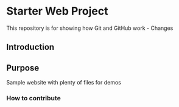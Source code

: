 # Starter Web Project

This repository is for showing how Git and GitHub work - Changes

## Introduction

## Purpose

Sample website with plenty of files for demos

### How to contribute
